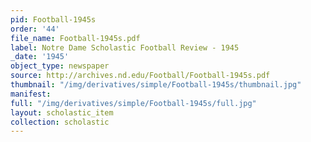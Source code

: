 ```yaml
---
pid: Football-1945s
order: '44'
file_name: Football-1945s.pdf
label: Notre Dame Scholastic Football Review - 1945
_date: '1945'
object_type: newspaper
source: http://archives.nd.edu/Football/Football-1945s.pdf
thumbnail: "/img/derivatives/simple/Football-1945s/thumbnail.jpg"
manifest:
full: "/img/derivatives/simple/Football-1945s/full.jpg"
layout: scholastic_item
collection: scholastic
---
```

